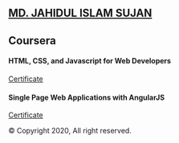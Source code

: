 ## [MD. JAHIDUL ISLAM SUJAN](https://jahidofficial.github.io)

## Coursera

#### HTML, CSS, and Javascript for Web Developers

[Certificate](#)

#### Single Page Web Applications with AngularJS

[Certificate](#)



&copy; Copyright 2020, All right reserved.